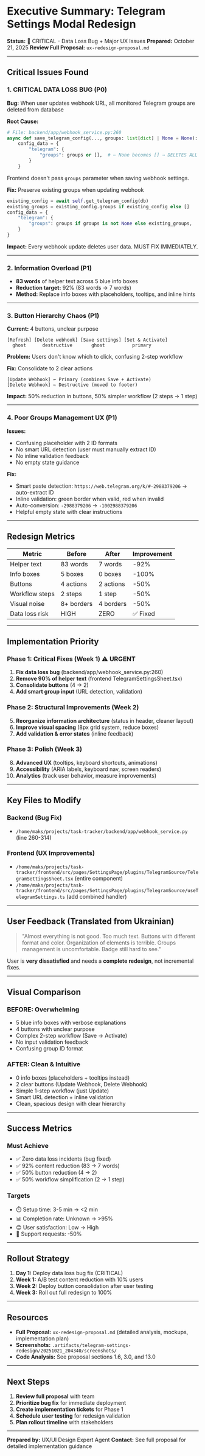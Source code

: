 # Executive Summary: Telegram Settings Modal Redesign

**Status:** 🔴 CRITICAL - Data Loss Bug + Major UX Issues
**Prepared:** October 21, 2025
**Review Full Proposal:** `ux-redesign-proposal.md`

---

## Critical Issues Found

### 1. CRITICAL DATA LOSS BUG (P0)

**Bug:** When user updates webhook URL, all monitored Telegram groups are deleted from database

**Root Cause:**
```python
# File: backend/app/webhook_service.py:260
async def save_telegram_config(..., groups: list[dict] | None = None):
    config_data = {
        "telegram": {
            "groups": groups or [],  # ← None becomes [] → DELETES ALL GROUPS
        }
    }
```

Frontend doesn't pass `groups` parameter when saving webhook settings.

**Fix:** Preserve existing groups when updating webhook
```python
existing_config = await self.get_telegram_config(db)
existing_groups = existing_config.groups if existing_config else []
config_data = {
    "telegram": {
        "groups": groups if groups is not None else existing_groups,
    }
}
```

**Impact:** Every webhook update deletes user data. MUST FIX IMMEDIATELY.

---

### 2. Information Overload (P1)

- **83 words** of helper text across 5 blue info boxes
- **Reduction target:** 92% (83 words → 7 words)
- **Method:** Replace info boxes with placeholders, tooltips, and inline hints

---

### 3. Button Hierarchy Chaos (P1)

**Current:** 4 buttons, unclear purpose
```
[Refresh] [Delete webhook] [Save settings] [Set & Activate]
  ghost      destructive       ghost          primary
```

**Problem:** Users don't know which to click, confusing 2-step workflow

**Fix:** Consolidate to 2 clear actions
```
[Update Webhook] ← Primary (combines Save + Activate)
[Delete Webhook] ← Destructive (moved to footer)
```

**Impact:** 50% reduction in buttons, 50% simpler workflow (2 steps → 1 step)

---

### 4. Poor Groups Management UX (P1)

**Issues:**
- Confusing placeholder with 2 ID formats
- No smart URL detection (user must manually extract ID)
- No inline validation feedback
- No empty state guidance

**Fix:**
- Smart paste detection: `https://web.telegram.org/k/#-2988379206` → auto-extract ID
- Inline validation: green border when valid, red when invalid
- Auto-conversion: `-2988379206` → `-1002988379206`
- Helpful empty state with clear instructions

---

## Redesign Metrics

| Metric | Before | After | Improvement |
|--------|--------|-------|-------------|
| Helper text | 83 words | 7 words | -92% |
| Info boxes | 5 boxes | 0 boxes | -100% |
| Buttons | 4 actions | 2 actions | -50% |
| Workflow steps | 2 steps | 1 step | -50% |
| Visual noise | 8+ borders | 4 borders | -50% |
| Data loss risk | HIGH | ZERO | ✅ Fixed |

---

## Implementation Priority

### Phase 1: Critical Fixes (Week 1) ⚠️ URGENT

1. **Fix data loss bug** (backend/app/webhook_service.py:260)
2. **Remove 90% of helper text** (frontend TelegramSettingsSheet.tsx)
3. **Consolidate buttons** (4 → 2)
4. **Add smart group input** (URL detection, validation)

### Phase 2: Structural Improvements (Week 2)

5. **Reorganize information architecture** (status in header, cleaner layout)
6. **Improve visual spacing** (8px grid system, reduce boxes)
7. **Add validation & error states** (inline feedback)

### Phase 3: Polish (Week 3)

8. **Advanced UX** (tooltips, keyboard shortcuts, animations)
9. **Accessibility** (ARIA labels, keyboard nav, screen readers)
10. **Analytics** (track user behavior, measure improvements)

---

## Key Files to Modify

### Backend (Bug Fix)
- `/home/maks/projects/task-tracker/backend/app/webhook_service.py` (line 260-314)

### Frontend (UX Improvements)
- `/home/maks/projects/task-tracker/frontend/src/pages/SettingsPage/plugins/TelegramSource/TelegramSettingsSheet.tsx` (entire component)
- `/home/maks/projects/task-tracker/frontend/src/pages/SettingsPage/plugins/TelegramSource/useTelegramSettings.ts` (add combined handler)

---

## User Feedback (Translated from Ukrainian)

> "Almost everything is not good. Too much text. Buttons with different format and color. Organization of elements is terrible. Groups management is uncomfortable. Badge still hard to see."

User is **very dissatisfied** and needs a **complete redesign**, not incremental fixes.

---

## Visual Comparison

### BEFORE: Overwhelming
- 5 blue info boxes with verbose explanations
- 4 buttons with unclear purpose
- Complex 2-step workflow (Save → Activate)
- No input validation feedback
- Confusing group ID format

### AFTER: Clean & Intuitive
- 0 info boxes (placeholders + tooltips instead)
- 2 clear buttons (Update Webhook, Delete Webhook)
- Simple 1-step workflow (just Update)
- Smart URL detection + inline validation
- Clean, spacious design with clear hierarchy

---

## Success Metrics

### Must Achieve
- ✅ Zero data loss incidents (bug fixed)
- ✅ 92% content reduction (83 → 7 words)
- ✅ 50% button reduction (4 → 2)
- ✅ 50% workflow simplification (2 → 1 step)

### Targets
- ⏱️ Setup time: 3-5 min → <2 min
- 📊 Completion rate: Unknown → >95%
- 😊 User satisfaction: Low → High
- 🐛 Support requests: -50%

---

## Rollout Strategy

1. **Day 1:** Deploy data loss bug fix (CRITICAL)
2. **Week 1:** A/B test content reduction with 10% users
3. **Week 2:** Deploy button consolidation after user testing
4. **Week 3:** Roll out full redesign to 100%

---

## Resources

- **Full Proposal:** `ux-redesign-proposal.md` (detailed analysis, mockups, implementation plan)
- **Screenshots:** `.artifacts/telegram-settings-redesign/20251021_204340/screenshots/`
- **Code Analysis:** See proposal sections 1.6, 3.0, and 13.0

---

## Next Steps

1. **Review full proposal** with team
2. **Prioritize bug fix** for immediate deployment
3. **Create implementation tickets** for Phase 1
4. **Schedule user testing** for redesign validation
5. **Plan rollout timeline** with stakeholders

---

**Prepared by:** UX/UI Design Expert Agent
**Contact:** See full proposal for detailed implementation guidance
